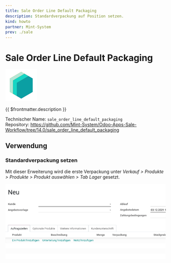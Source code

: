 ```yaml
---
title: Sale Order Line Default Packaging
description: Standardverpackung auf Position setzen.
kind: howto
partner: Mint-System
prev: ./sale
---
```


# Sale Order Line Default Packaging

![icon_oms_box](attachments/icons_odoo_mint_system.png)

{{ $frontmatter.description }}

Technischer Name: `sale_order_line_default_packaging`\
Repository: <https://github.com/Mint-System/Odoo-Apps-Sale-Workflow/tree/14.0/sale_order_line_default_packaging>

## Verwendung

### Standardverpackung setzen

Mit dieser Erweiterung wird die erste Verpackung unter _Verkauf > Produkte > Produkte > Produkt auswählen > Tab Lager_ gesetzt.

![Sale Order Line Default Packaging](attachments/Sale%20Order%20Line%20Default%20Packaging.gif)
